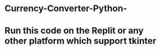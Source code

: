 # Currency-Converter-Python-
# Run this code on the Replit or any other platform which support tkinter
